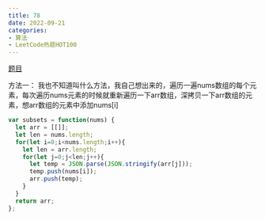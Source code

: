 ```yaml
---
title: 78
date: 2022-09-21
categories: 
- 算法
- LeetCode热题HOT100
---
```


[题目](https://leetcode.cn/problems/subsets/)

方法一：
我也不知道叫什么方法，我自己想出来的，遍历一遍nums数组的每个元素，每次遍历nums元素的时候就重新遍历一下arr数组，深拷贝一下arr数组的元素，想arr数组的元素中添加nums[i]
```js
var subsets = function(nums) {
  let arr = [[]];
  let len = nums.length;
  for(let i=0;i<nums.length;i++){
    let len = arr.length;
    for(let j=0;j<len;j++){
      let temp = JSON.parse(JSON.stringify(arr[j]));
      temp.push(nums[i]);
      arr.push(temp);
    }
  }
  return arr;
};
```